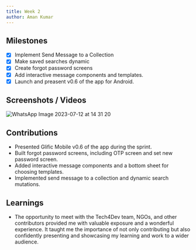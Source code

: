 ```yaml
---
title: Week 2
author: Aman Kumar
---
```


## Milestones

- [x] Implement Send Message to a Collection
- [x] Make saved searches dynamic
- [x] Create forgot password screens
- [x] Add interactive message components and templates.
- [x] Launch and preasent v0.6 of the app for Android.

## Screenshots / Videos

![WhatsApp Image 2023-07-12 at 14 31 20](https://github.com/glific/mobile/assets/84832565/cb13ca1f-71fc-402f-b0d4-01f618c8ead8)

## Contributions

- Presented Glific Mobile v0.6 of the app during the sprint.
- Built forgot password screens, including OTP screen and set new password screen.
- Added interactive message components and a bottom sheet for choosing templates.
- Implemented send message to a collection and dynamic search mutations.

## Learnings

- The opportunity to meet with the Tech4Dev team, NGOs, and other contributors provided me with valuable exposure and a wonderful experience. It taught me the importance of not only contributing but also confidently presenting and showcasing my learning and work to a wider audience.
